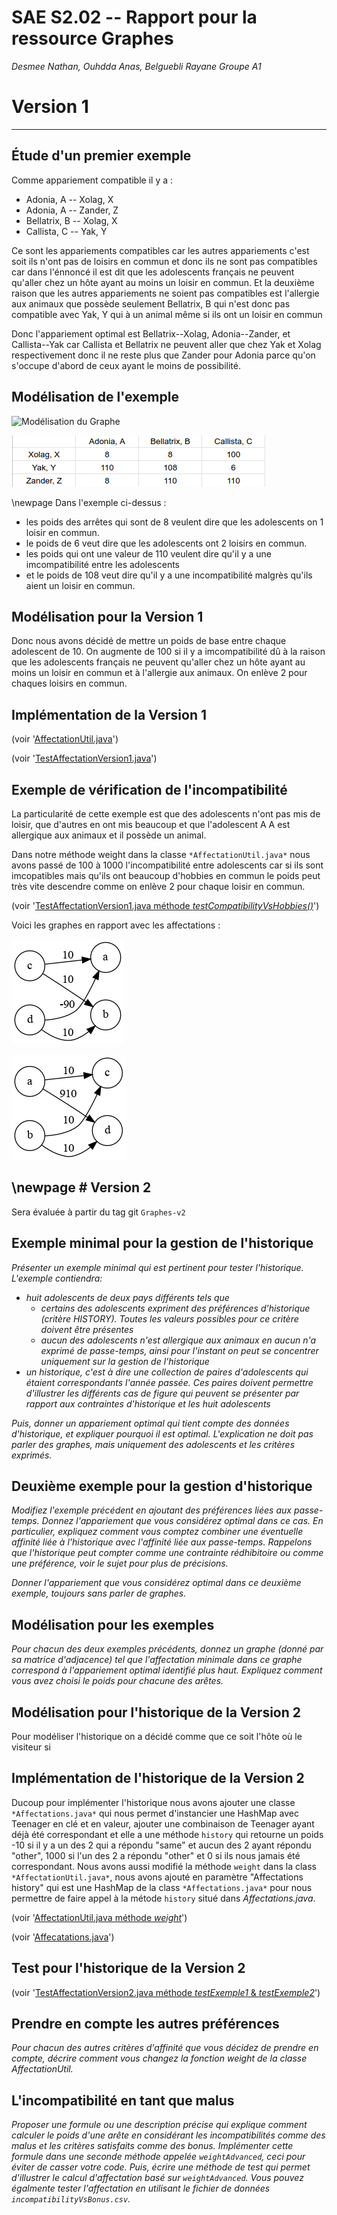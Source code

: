   SAE S2.02 -- Rapport pour la ressource Graphes
  ===

  *Desmee Nathan, Ouhdda Anas, Belguebli Rayane Groupe A1*
  
# **Version 1**
  ---
  
## **Étude d'un premier exemple**
  
  Comme appariement compatible il y a :

  - Adonia, A -- Xolag, X
  - Adonia, A -- Zander, Z
  - Bellatrix, B -- Xolag, X
  - Callista, C -- Yak, Y

  Ce sont les appariements compatibles car les autres appariements c'est soit ils n'ont pas de loisirs en commun et donc ils ne sont pas compatibles car dans l'énnoncé il est dit que les adolescents français ne peuvent qu'aller chez un hôte ayant au moins un loisir en commun. Et la deuxième raison que les autres appariements ne soient pas compatibles est l'allergie aux animaux que possède seulement Bellatrix, B qui n'est donc pas compatible avec Yak, Y qui à un animal même si ils ont un loisir en commun 

  Donc l'appariement optimal est Bellatrix--Xolag, Adonia--Zander, et Callista--Yak car Callista et Bellatrix ne peuvent aller que chez Yak et Xolag respectivement donc il ne reste plus que Zander pour Adonia parce qu'on s'occupe d'abord de ceux ayant le moins de possibilité. 
  
## **Modélisation de l'exemple**

  ![Modélisation du Graphe](Img/ModélisationGraphe.png)

  ![Matrice d'Adjacence](Img/Matrice_d'Adjacence.png)

  \newpage
  Dans l'exemple ci-dessus :

  - les poids des arrêtes qui sont de 8 veulent dire que les adolescents on 1 loisir en commun.
  - le poids de 6 veut dire que les adolescents ont 2 loisirs en commun.
  - les poids qui ont une valeur de 110 veulent dire qu'il y a une imcompatibilité entre les adolescents
  - et le poids de 108 veut dire qu'il y a une incompatibilité malgrès qu'ils aient un loisir en commun.

## **Modélisation pour la Version 1**
  
  Donc nous avons décidé de mettre un poids de base entre chaque adolescent de 10. On augmente de 100 si il y a imcompatibilité dû à la raison que les adolescents français ne peuvent qu'aller chez un hôte ayant au moins un loisir en commun et à l'allergie aux animaux. On enlève 2 pour chaques loisirs en commun.
  
## **Implémentation de la Version 1**
  
  (voir '[AffectationUtil.java](../src/languageStay/graph/AffectationUtil.java)')


  (voir '[TestAffectationVersion1.java](../test/languageStay/graph/TestAffectationVersion1.java)')
  
## **Exemple de vérification de l'incompatibilité** 

  La particularité de cette exemple est que des adolescents n'ont pas mis de loisir, que d'autres en ont mis beaucoup et que l'adolescent A A est allergique aux animaux et il possède un animal.

  Dans notre méthode weight dans la classe `*AffectationUtil.java*` nous avons passé de 100 à 1000 l'incompatibilité entre adolescents car si ils sont imcopatibles mais qu'ils ont beaucoup d'hobbies en commun le poids peut très vite descendre comme on enlève 2 pour chaque loisir en commun.
  
  (voir '[TestAffectationVersion1.java méthode *testCompatibilityVsHobbies()*](../test/languageStay/graph/TestAffectationVersion1.java)')

  Voici les graphes en rapport avec les affectations : 

  ![Les allemands qui vont chez les italiens](Img/AllToIt.png)




  ![Les italiens qui vont chez les allemands](Img/ItToAll.png)

\newpage
# Version 2
  ---
  
  Sera évaluée à partir du tag git `Graphes-v2`
  
## Exemple minimal pour la gestion de l'historique
  
  *Présenter un exemple minimal qui est pertinent pour tester l'historique. L'exemple contiendra:*
  - *huit adolescents de deux pays différents tels que* 
    - *certains des adolescents expriment des préférences d'historique (critère HISTORY). Toutes les valeurs possibles pour ce critère doivent être présentes* 
    - *aucun des adolescents n'est allergique aux animaux en aucun n'a exprimé de passe-temps, ainsi pour l'instant on peut se concentrer uniquement sur la gestion de l'historique*
  - *un historique, c'est à dire une collection de paires d'adolescents qui étaient correspondants l'année passée. Ces paires doivent permettre d'illustrer les différents cas de figure qui peuvent se présenter par rapport aux contraintes d'historique et les huit adolescents*
  
  *Puis, donner un appariement optimal qui tient compte des données d'historique, et expliquer pourquoi il est optimal. L'explication ne doit pas parler des graphes, mais uniquement des adolescents et les critères exprimés.*
  
## Deuxième exemple pour la gestion d'historique
  
  *Modifiez l'exemple précédent en ajoutant des préférences liées aux passe-temps. Donnez l'appariement que vous considérez optimal dans ce cas. En particulier, expliquez comment vous comptez combiner une éventuelle affinité liée à l'historique avec l'affinité liée aux passe-temps. Rappelons que l'historique peut compter comme une contrainte rédhibitoire ou comme une préférence, voir le sujet pour plus de précisions.*
  
  *Donner l'appariement que vous considérez optimal dans ce deuxième exemple, toujours sans parler de graphes.*
  
## Modélisation pour les exemples
  
  *Pour chacun des deux exemples précédents, donnez un graphe (donné par sa matrice d'adjacence) tel que l'affectation minimale dans ce graphe correspond à l'appariement optimal identifié plus haut. Expliquez comment vous avez choisi le poids pour chacune des arêtes.*
  
## Modélisation pour l'historique de la Version 2
  
  Pour modéliser l'historique on a décidé comme que ce soit l'hôte où le visiteur si 
  
## Implémentation de l'historique de la Version 2
  
  Ducoup pour implémenter l'historique nous avons ajouter une classe `*Affectations.java*` qui nous permet d'instancier une HashMap avec Teenager en clé et en valeur, ajouter une combinaison de Teenager ayant déjà été correspondant et elle a une méthode `history` qui retourne un poids -10 si il y a un des 2 qui a répondu "same" et aucun des 2 ayant répondu "other", 1000 si l'un des 2 a répondu "other" et 0 si ils nous jamais été correspondant.
  Nous avons aussi modifié la méthode `weight` dans la class `*AffectationUtil.java*`, nous avons ajouté en paramètre "Affectations history" qui est une HashMap de la class `*Affectations.java*` pour nous permettre de faire appel à la métode `history` situé dans *Affectations.java*.

  (voir '[AffectationUtil.java méthode *weight*](../src/languageStay/graph/AffectationUtil.java)')

  (voir '[Affecatations.java](../src/languageStay/Affectations.java)')
  
## Test pour l'historique de la Version 2
  
  (voir '[TestAffectationVersion2.java méthode *testExemple1* & *testExemple2*](../test/languageStay/graph/TestAffectationVersion2.java)')
  
## Prendre en compte les autres préférences
  
  *Pour chacun des autres critères d'affinité que vous décidez de prendre en compte, décrire comment vous changez la fonction weight de la classe AffectationUtil.*
  
## L'incompatibilité en tant que malus
  
  *Proposer une formule ou une description précise qui explique comment calculer le poids d'une arête en considérant les incompatibilités comme des malus et les critères satisfaits comme des bonus. Implémenter cette formule dans une seconde méthode appelée `weightAdvanced`, ceci pour éviter de casser votre code. Puis, écrire une méthode de test qui permet d'illustrer le calcul d'affectation basé sur `weightAdvanced`. Vous pouvez égalmente tester l'affectation en utilisant le fichier de données `incompatibilityVsBonus.csv`.*